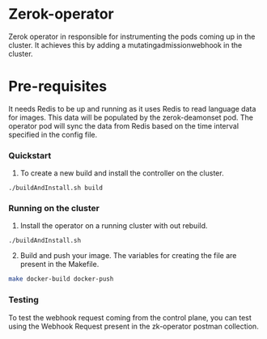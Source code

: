 # Zerok-operator
Zerok operator in responsible for instrumenting the pods coming up in the cluster. It achieves this by adding a mutatingadmissionwebhook in the cluster.

# Pre-requisites
It needs Redis to be up and running as it uses Redis to read language data for images. This data will be populated by the zerok-deamonset pod. The operator pod will sync the data from Redis based on the time interval specified in the config file.

### Quickstart

1. To create a new build and install the controller on the cluster.
```
./buildAndInstall.sh build
```

### Running on the cluster
1. Install the operator on a running cluster with out rebuild.

```
./buildAndInstall.sh
```

2. Build and push your image. The variables for creating the file are present in the Makefile.
	
```sh
make docker-build docker-push
```

### Testing
To test the webhook request coming from the control plane, you can test using the Webhook Request present in the zk-operator postman collection. 